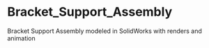 # Bracket_Support_Assembly
Bracket Support Assembly modeled in SolidWorks with renders and animation
